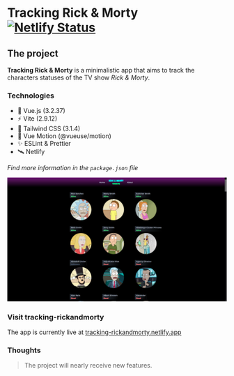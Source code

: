 # Tracking Rick & Morty [![Netlify Status](https://api.netlify.com/api/v1/badges/dda1fadf-ba09-4d87-ab27-1935b5143cc9/deploy-status)](https://app.netlify.com/sites/tracking-rickandmorty/deploys)

## The project

**Tracking Rick & Morty** is a minimalistic app 
that aims to track the characters statuses of the TV show *Rick & Morty*.

### Technologies

* 🔭 Vue.js (3.2.37)
* ⚡ Vite (2.9.12)
* 🌈 Tailwind CSS (3.1.4)
* 💫 Vue Motion (@vueuse/motion)
* ✨ ESLint & Prettier
* 🛰️ Netlify

*Find more information in the `package.json` file*

![tracking-rickandmorty preview](/src/assets/screenshots/tracking-rickandmorty_new-preview.png "tracking-rickandmorty preview")

### Visit tracking-rickandmorty

The app is currently live at [tracking-rickandmorty.netlify.app](https://tracking-rickandmorty.netlify.app/)

### Thoughts

> The project will nearly receive new features.